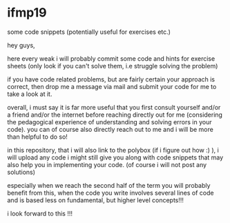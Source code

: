 # ifmp19
some code snippets (potentially useful for exercises etc.)

hey guys, 

here every weak i will probably commit some code and hints for exercise sheets (only look if you can't solve them, i.e struggle solving the problem)

if you have code related problems, but are fairly certain your approach is correct, then drop me a message via mail and submit your code for me to take a look at it.

overall, i must say it is far more useful that you first consult yourself and/or a friend and/or the internet before reaching directly out for me (considering the pedagogical experience of understanding and solving errors in your code). you can of course also directly reach out to me and i will be more than helpful to do so!

in this repository, that i will also link to the polybox (if i figure out how :) ), i will upload any code i might still give you along with code snippets that may also help you in implementing your code. (of course i will not post any solutions)

especially when we reach the second half of the term you will probably benefit from this, when the code you write involves several lines of code and is based less on fundamental, but higher level concepts!!!


i look forward to this !!!
